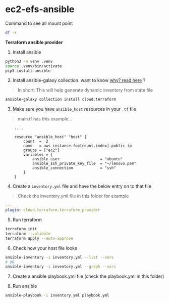 # ec2-efs-ansible

Command to see all mount point 

```sh
df -k
```

**Terraform ansible provider**

1. Install ansible

```sh
python3 -m venv .venv
source .venv/bin/activate
pip3 install ansible
```  
2. Install ansible-galaxy collection. want to know [why? read here](https://galaxy.ansible.com/ui/repo/published/cloud/terraform/) ?

> In short: This will help generate dynamic inventory from state file

```sh
ansible-galaxy collection install cloud.terraform
```

3. Make sure you have `ansible_host` resources in your `.tf` file
> main.tf has this example...
```hcl
    ....

    resource "ansible_host" "host" {
        count  =  2
        name   = aws_instance.foo[count.index].public_ip
        groups = ["ec2"]
        variables = {
            ansible_user                  = "ubuntu"
            ansible_ssh_private_key_file  = "~/lenovo.pem"
            ansible_connection            = "ssh"
        }
    }
```

4. Create a `inventory.yml` file and have the below entry on to that file

> Check the inventory.yml file in this folder for example

```yml
---
plugin: cloud.terraform.terraform_provider
```

5. Run terraform

```sh
terraform init
terraform --validate
terraform apply --auto-approve
```

6. Check how your host file looks
```sh
ansible-inventory -i inventory.yml --list --vars
# OR
ansible-inventory -i inventory.yml --graph --vars
```
7. Create a ansible playbook.yml file (check the playbook.yml in this folder)

8. Run ansible

```sh
ansible-playbook -i inventory.yml playbook.yml 
```